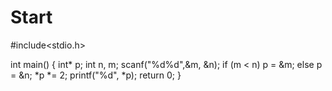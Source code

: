 # Start
#include<stdio.h>

int main()
{
	int* p;
	int n, m;
	scanf("%d%d",&m, &n);
	if (m < n) p = &m;
	else p = &n;
	*p *= 2;
	printf("%d", *p);
	return 0;
}

